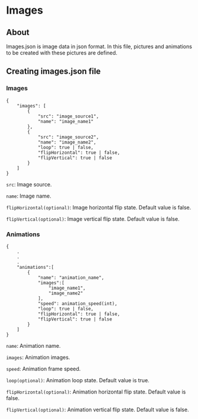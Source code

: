 # Images
## About
Images.json is image data in json format. In this file, pictures and animations to be created with these pictures are defined.

## Creating images.json file
### Images
```
{
    "images": [
        {
            "src": "image_source1",
            "name": "image_name1"
        },
        {
            "src": "image_source2",
            "name": "image_name2",
            "loop": true | false,
            "flipHorizontal": true | false,
            "flipVertical": true | false
        }
    ]
}
```

`src`: Image source.

`name`: Image name.

`flipHorizontal(optional)`: Image horizontal flip state. Default value is false.

`flipVertical(optional)`: Image vertical flip state. Default value is false.

### Animations

```
{
    .
    .
    .
    "animations":[
        {
            "name": "animation_name",
            "images":[
                "image_name1",
                "image_name2"
            ],
            "speed": animation_speed(int),
            "loop": true | false,
            "flipHorizontal": true | false,
            "flipVertical": true | false
        }
    ]
}
```

`name`: Animation name.

`images`: Animation images.

`speed`: Animation frame speed.

`loop(optional)`: Animation loop state. Default value is true.

`flipHorizontal(optional)`: Animation horizontal flip state. Default value is false.

`flipVertical(optional)`: Animation vertical flip state. Default value is false.